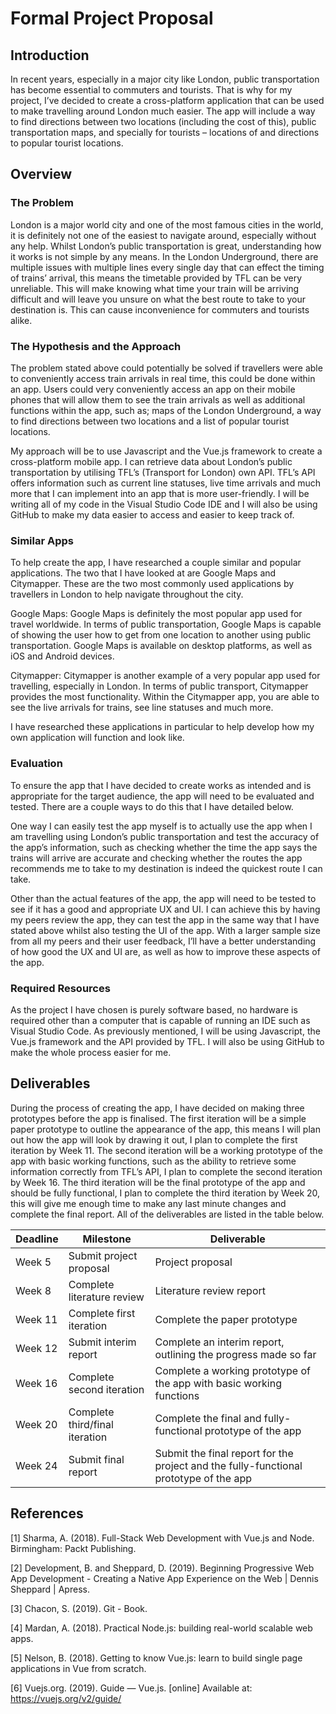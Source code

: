 # Formal Project Proposal

## Introduction

In recent years, especially in a major city like London, public transportation has become essential to commuters and tourists. That is why for my project, I’ve decided to create a cross-platform application that can be used to make travelling around London much easier. The app will include a way to find directions between two locations (including the cost of this), public transportation maps, and specially for tourists – locations of and directions to popular tourist locations.

## Overview

### The Problem

London is a major world city and one of the most famous cities in the world, it is definitely not one of the easiest to navigate around, especially without any help. Whilst London’s public transportation is great, understanding how it works is not simple by any means. In the London Underground, there are multiple issues with multiple lines every single day that can effect the timing of trains’ arrival, this means the timetable provided by TFL can be very unreliable. This will make knowing what time your train will be arriving difficult and will leave you unsure on what the best route to take to your destination is. This can cause inconvenience for commuters and tourists alike.

### The Hypothesis and the Approach

The problem stated above could potentially be solved if travellers were able to conveniently access train arrivals in real time, this could be done within an app. Users could very conveniently access an app on their mobile phones that will allow them to see the train arrivals as well as additional functions within the app, such as; maps of the London Underground, a way to find directions between two locations and a list of popular tourist locations.

My approach will be to use Javascript and the Vue.js framework to create a cross-platform mobile app. I can retrieve data about London’s public transportation by utilising TFL’s (Transport for London) own API. TFL’s API offers information such as current line statuses, live time arrivals and much more that I can implement into an app that is more user-friendly. I will be writing all of my code in the Visual Studio Code IDE and I will also be using GitHub to make my data easier to access and easier to keep track of.

### Similar Apps

To help create the app, I have researched a couple similar and popular applications. The two that I have looked at are Google Maps and Citymapper. These are the two most commonly used applications by travellers in London to help navigate throughout the city.

Google Maps: Google Maps is definitely the most popular app used for travel worldwide. In terms of public transportation, Google Maps is capable of showing the user how to get from one location to another using public transportation. Google Maps is available on desktop platforms, as well as iOS and Android devices.

Citymapper: Citymapper is another example of a very popular app used for travelling, especially in London. In terms of public transport, Citymapper provides the most functionality. Within the Citymapper app, you are able to see the live arrivals for trains, see line statuses and much more.

I have researched these applications in particular to help develop how my own application will function and look like.

### Evaluation

To ensure the app that I have decided to create works as intended and is appropriate for the target audience, the app will need to be evaluated and tested. There are a couple ways to do this that I have detailed below.

One way I can easily test the app myself is to actually use the app when I am travelling using London’s public transportation and test the accuracy of the app’s information, such as checking whether the time the app says the trains will arrive are accurate and checking whether the routes the app recommends me to take to my destination is indeed the quickest route I can take. 

Other than the actual features of the app, the app will need to be tested to see if it has a good and appropriate UX and UI. I can achieve this by having my peers review the app, they can test the app in the same way that I have stated above whilst also testing the UI of the app. With a larger sample size from all my peers and their user feedback, I’ll have a better understanding of how good the UX and UI are, as well as how to improve these aspects of the app.

### Required Resources

As the project I have chosen is purely software based, no hardware is required other than a computer that is capable of running an IDE such as Visual Studio Code. As previously mentioned, I will be using Javascript, the Vue.js framework and the API provided by TFL. I will also be using GitHub to make the whole process easier for me.

## Deliverables

During the process of creating the app, I have decided on making three prototypes before the app is finalised. The first iteration will be a simple paper prototype to outline the appearance of the app, this means I will plan out how the app will look by drawing it out, I plan to complete the first iteration by Week 11. The second iteration will be a working prototype of the app with basic working functions, such as the ability to retrieve some information correctly from TFL’s API, I plan to complete the second iteration by Week 16. The third iteration will be the final prototype of the app and should be fully functional, I plan to complete the third iteration by Week 20, this will give me enough time to make any last minute changes and complete the final report. All of the deliverables are listed in the table below.

| Deadline | Milestone | Deliverable |
| ---- | --------- | ----------- |
| Week 5 | Submit project proposal | Project proposal|
| Week 8 | Complete literature review | Literature review report|
| Week 11 | Complete first iteration | Complete the paper prototype |
| Week 12 | Submit interim report | Complete an interim report, outlining the progress made so far|
| Week 16 | Complete second iteration | Complete a working prototype of the app with basic working functions|
| Week 20 | Complete third/final iteration | Complete the final and fully-functional prototype of the app|
| Week 24 | Submit final report | Submit the final report for the project and the fully-functional prototype of the app|

## References

[1] Sharma, A. (2018). Full-Stack Web Development with Vue.js and Node. Birmingham: Packt Publishing.

[2] Development, B. and Sheppard, D. (2019). Beginning Progressive Web App Development - Creating a Native App Experience on the Web | Dennis Sheppard | Apress.

[3] Chacon, S. (2019). Git - Book.

[4] Mardan, A. (2018). Practical Node.js: building real-world scalable web apps.

[5] Nelson, B. (2018). Getting to know Vue.js: learn to build single page applications in Vue from scratch.

[6] Vuejs.org. (2019). Guide — Vue.js. [online] Available at: https://vuejs.org/v2/guide/ 
